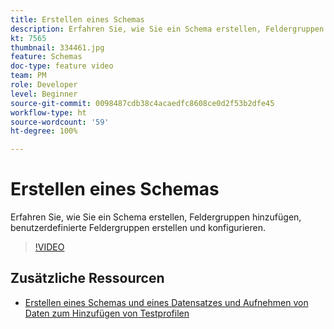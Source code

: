 ```yaml
---
title: Erstellen eines Schemas
description: Erfahren Sie, wie Sie ein Schema erstellen, Feldergruppen hinzufügen, benutzerdefinierte Feldergruppen erstellen und konfigurieren.
kt: 7565
thumbnail: 334461.jpg
feature: Schemas
doc-type: feature video
team: PM
role: Developer
level: Beginner
source-git-commit: 0098487cdb38c4acaedfc8608ce0d2f53b2dfe45
workflow-type: ht
source-wordcount: '59'
ht-degree: 100%

---
```



# Erstellen eines Schemas

Erfahren Sie, wie Sie ein Schema erstellen, Feldergruppen hinzufügen, benutzerdefinierte Feldergruppen erstellen und konfigurieren.

>[!VIDEO](https://video.tv.adobe.com/v/334461?quality=12)

## Zusätzliche Ressourcen

* [Erstellen eines Schemas und eines Datensatzes und Aufnehmen von Daten zum Hinzufügen von Testprofilen](https://experienceleague.adobe.com/docs/journey-optimizer/using/orchestrate-journeys/about-journeys/creating-test-profiles.html?lang=de)
